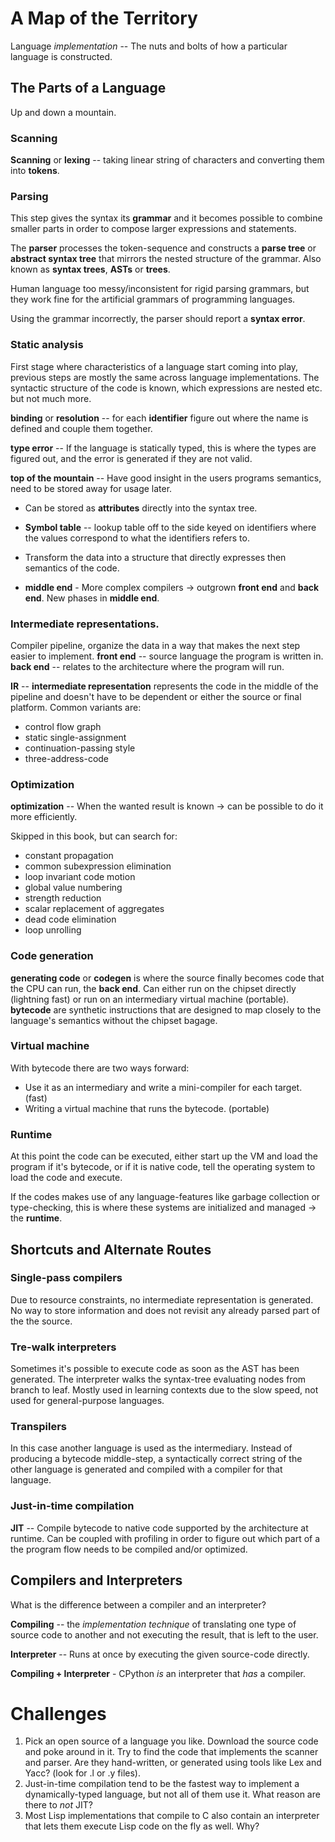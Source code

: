 # A Map of the Territory

Language _implementation_ -- The nuts and bolts of how a particular language is
constructed.

## The Parts of a Language

Up and down a mountain.

### Scanning

**Scanning** or **lexing** -- taking linear string of characters and converting
them into **tokens**.

### Parsing

This step gives the syntax its **grammar** and it becomes possible to combine
smaller parts in order to compose larger expressions and statements.

The **parser** processes the token-sequence and constructs a **parse tree** or
**abstract syntax tree** that mirrors the nested structure of the grammar.
Also known as **syntax trees**, **ASTs** or **trees**.

Human language too messy/inconsistent for rigid parsing grammars, but they work
fine for the artificial grammars of programming languages.

Using the grammar incorrectly, the parser should report a **syntax error**.

### Static analysis

First stage where characteristics of a language start coming into play,
previous steps are mostly the same across language implementations.
The syntactic structure of the code is known, which expressions are nested
etc. but not much more.

**binding** or **resolution** -- for each **identifier** figure out where the
name is defined and couple them together.

**type error** -- If the language is statically typed, this is where the types
are figured out, and the error is generated if they are not valid.

**top of the mountain** -- Have good insight in the users programs semantics,
need to be stored away for usage later.

* Can be stored as **attributes** directly into the syntax tree.
* **Symbol table** -- lookup table off to the side keyed on identifiers where
  the values correspond to what the identifiers refers to.
* Transform the data into a structure that directly expresses then semantics of
  the code.

* **middle end** - More complex compilers -> outgrown **front end** and **back
  end**. New phases in **middle end**.

### Intermediate representations.

Compiler pipeline, organize the data in a way that makes the next step easier
to implement. **front end** -- source language the program is written in.
**back end** -- relates to the architecture where the program will run.

**IR** -- **intermediate representation** represents the code in the middle of
the pipeline and doesn't have to be dependent or either the source or final
platform. Common variants are:
* control flow graph
* static single-assignment
* continuation-passing style
* three-address-code

### Optimization

**optimization** -- When the wanted result is known -> can be possible to do it
more efficiently.

Skipped in this book, but can search for:
* constant propagation
* common subexpression elimination
* loop invariant code motion
* global value numbering
* strength reduction
* scalar replacement of aggregates
* dead code elimination
* loop unrolling


### Code generation

**generating code** or **codegen** is where the source finally becomes code
that the CPU can run, the **back end**. Can either run on the chipset directly
(lightning fast) or run on an intermediary virtual machine (portable).
**bytecode** are synthetic instructions that are designed to map closely to the
language's semantics without the chipset bagage.


### Virtual machine

With bytecode there are two ways forward:
* Use it as an intermediary and write a mini-compiler for each target. (fast)
* Writing a virtual machine that runs the bytecode. (portable)


### Runtime

At this point the code can be executed, either start up the VM and load the
program if it's bytecode, or if it is native code, tell the operating system to
load the code and execute.

If the codes makes use of any language-features like garbage collection or
type-checking, this is where these systems are initialized and managed -> the
**runtime**.


## Shortcuts and Alternate Routes

### Single-pass compilers

Due to resource constraints, no intermediate representation is generated.
No way to store information and does not revisit any already parsed part of the
the source.


### Tre-walk interpreters

Sometimes it's possible to execute code as soon as the AST has been generated.
The interpreter walks the syntax-tree evaluating nodes from branch to leaf.
Mostly used in learning contexts due to the slow speed, not used for
general-purpose languages.


### Transpilers

In this case another language is used as the intermediary. Instead of producing
a bytecode middle-step, a syntactically correct string of the other language is
generated and compiled with a compiler for that language.


### Just-in-time compilation

**JIT** -- Compile bytecode to native code supported by the architecture at
runtime. Can be coupled with profiling in order to figure out which part of a
the program flow needs to be compiled and/or optimized.


## Compilers and Interpreters

What is the difference between a compiler and an interpreter?

**Compiling** -- the _implementation technique_ of translating one type of
source code to another and not executing the result, that is left to the user.

**Interpreter** -- Runs at once by executing the given source-code directly.

**Compiling + Interpreter** - CPython _is_ an interpreter that _has_ a
compiler.

# Challenges

1. Pick an open source of a language you like. Download the source code and
   poke around in it. Try to find the code that implements the scanner and
   parser. Are they hand-written, or generated using tools like Lex and Yacc?
   (look for .l or .y files).
2. Just-in-time compilation tend to be the fastest way to implement a
   dynamically-typed language, but not all of them use it. What reason are
   there to _not_ JIT?
3. Most Lisp implementations that compile to C also contain an interpreter that
   lets them execute Lisp code on the fly as well. Why?
